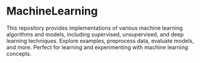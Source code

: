 # MachineLearning
This repository provides implementations of various machine learning algorithms and models, including supervised, unsupervised, and deep learning techniques. Explore examples, preprocess data, evaluate models, and more. Perfect for learning and experimenting with machine learning concepts.

